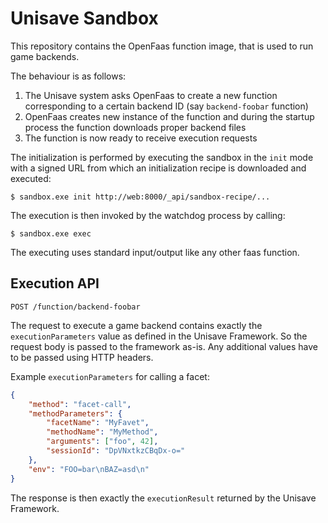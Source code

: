 # Unisave Sandbox

This repository contains the OpenFaas function image, that is used to
run game backends.

The behaviour is as follows:

1. The Unisave system asks OpenFaas to create a new function
   corresponding to a certain backend ID (say `backend-foobar` function)
2. OpenFaas creates new instance of the function and during the startup
   process the function downloads proper backend files
3. The function is now ready to receive execution requests

The initialization is performed by executing the sandbox in the `init`
mode with a signed URL from which an initialization recipe is downloaded
and executed:

    $ sandbox.exe init http://web:8000/_api/sandbox-recipe/...

The execution is then invoked by the watchdog process by calling:

    $ sandbox.exe exec

The executing uses standard input/output like any other faas function.


## Execution API

`POST /function/backend-foobar`

The request to execute a game backend contains exactly the
`executionParameters` value as defined in the Unisave Framework. So the
request body is passed to the framework as-is. Any additional values
have to be passed using HTTP headers.

Example `executionParameters` for calling a facet:

```json
{
    "method": "facet-call",
    "methodParameters": {
        "facetName": "MyFavet",
        "methodName": "MyMethod",
        "arguments": ["foo", 42],
        "sessionId": "DpVNxtkzCBqDx-o="
    },
    "env": "FOO=bar\nBAZ=asd\n"
}
```

The response is then exactly the `executionResult` returned by the
Unisave Framework.
